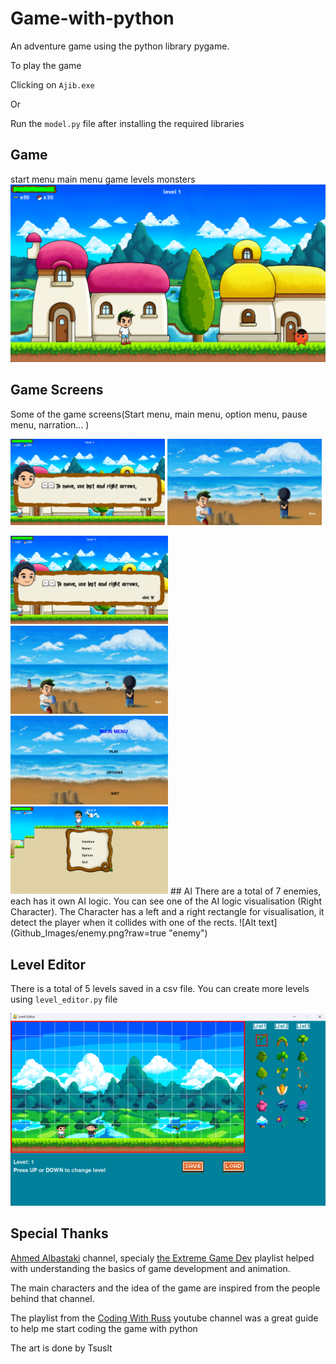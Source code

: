 # Game-with-python
An adventure game using the python library pygame.

To play the game 

Clicking on `Ajib.exe` 

Or 

Run the `model.py` file after installing the required libraries

## Game
start menu main menu game levels monsters
![Alt text](Github_Images/Game.png?raw=true "GameLook")

## Game Screens
Some of the game screens(Start menu, main menu, option menu, pause menu, narration... )
<p float="left">
  <img src="Github_Images/Narration.png?raw=true" width=49% height=49%> 
  <img src="Github_Images/StartMenu.png?raw=true" width=49% height=49%>
</p>
<img src="Github_Images/Narration.png?raw=true" width=50% height=50%> 
<img src="Github_Images/StartMenu.png?raw=true" width=50% height=50%>
<img src="Github_Images/MainMenu.png?raw=true" width=50% height=50%>
<img src="Github_Images/PauseMenu.png?raw=true" width=50% height=50%>
## AI
There  are a total of 7 enemies, each has it own AI logic.
You can see one of the AI logic visualisation (Right Character). The Character has a left and a right rectangle for visualisation, it detect the player when it collides with one of the rects.
![Alt text](Github_Images/enemy.png?raw=true "enemy")


## Level Editor
There is a total of 5 levels saved in a csv file. You can create more levels using `level_editor.py` file

![Alt text](Github_Images/levelEditor.png?raw=true "lvleditor")


## Special Thanks 

[Ahmed Albastaki](https://youtube.com/@AhmedAlbastaki) channel, specialy [the Extreme Game Dev](https://youtube.com/playlist?list=PLfre3pZQr_QmlafR0AG7EikdD2JV8KJI8) playlist helped with understanding the basics of game development and animation. 

The main characters and the idea of the game are inspired from the people behind that channel.  


The playlist from the [Coding With Russ](https://youtube.com/playlist?list=PLjcN1EyupaQm20hlUE11y9y8EY2aXLpnv) youtube channel was a great guide to help me start coding the game with python 


The art is done by Tsuslt



